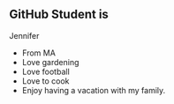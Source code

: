 ## GitHub Student is 
Jennifer
- From MA
- Love gardening
- Love football
- Love to cook
- Enjoy having a vacation with my family.
